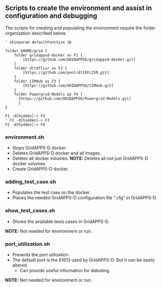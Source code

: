 ## Scripts to create the environment and assist in configuration and debugging  

The scripts for creating and populating the environment require the folder organization described below. 

```{uml}
' skinparam defaultFontSize 16

folder $HOME/grid {
    folder gridappsd-docker as F1 { 
        [https://github.com/GRIDAPPSD/gridappsd-docker.git]
    }
    folder dltdflisr as F2 {
        [https://github.com/pnnl/dltDFLISR.git]
    }
    folder CIMHub as F3 { 
        [https://github.com/GRIDAPPSD/CIMHub.git]
    }
    folder Powergrid-Models as F4 { 
      [https://github.com/GRIDAPPSD/Powergrid-Models.git] 
      }
}

F1 -d[hidden]-> F3
' F2 -d[hidden]-> F3
F2 -d[hidden]-> F4
```

### environment.sh
* Stops GridAPPS-D docker.
* Deletes GridAPPS-D docker and all images.
* Deletes all docker volumes. **NOTE:** Deletes all not just GridAPPS-D docker volumes.
* Create GridAPPS-D docker.

### adding_test_case.sh
* Populates the test case on the docker.
* Places the needed GridAPPS-D configuration file ".cfg" in GridAPPS-D.

### show_test_cases.sh
* Shows the available tests cases in GridAPPS-D.

**NOTE:** Not needed for environment or run.

### port_utilization.sh
* Presents the port utilization.
* The default port is the 61613 used by GridAPPS-D. But it can be easily altered.
  * Can provide useful information for debuting.

**NOTE:** Not needed for environment or run.
